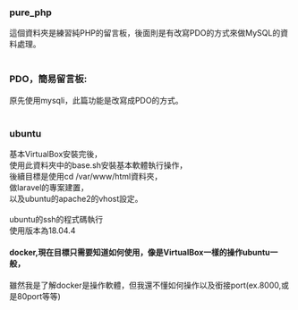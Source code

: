### pure_php<br>
這個資料夾是練習純PHP的留言板，後面則是有改寫PDO的方式來做MySQL的資料處理。<br>
<br>

### PDO，簡易留言板:<br>
原先使用mysqli，此篇功能是改寫成PDO的方式。<br>
<br>

### ubuntu<br>
基本VirtualBox安裝完後，<br>
使用此資料夾中的base.sh安裝基本軟體執行操作，<br>
後續目標是使用cd /var/www/html資料夾，<br>
做laravel的專案建置，<br>
以及ubuntu的apache2的vhost設定。<br>
<br>
ubuntu的ssh的程式碼執行<br>
使用版本為18.04.4
<br>

#### docker,現在目標只需要知道如何使用，像是VirtualBox一樣的操作ubuntu一般，<br>
雖然我是了解docker是操作軟體，但我還不懂如何操作以及銜接port(ex.8000,或是80port等等)<br>
